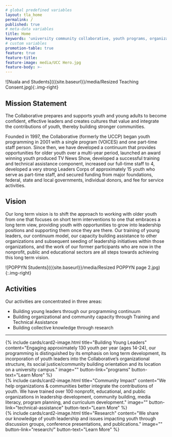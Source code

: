 ```yaml
---
# global predefined variables
layout: tla_home
permalink: /
published: true
# meta-data variables
title: Home
keywords: 'university community collaborative, youth programs, organizations'
# custom variables
promotion-table: true
feature: true
feature-title: 
feature-image: media/UCC Hero.jpg
feature-body: >-
---
```

![Nuala and Students]({{site.baseurl}}/media/Resized Teaching Consent.jpg){:.img-right}

## Mission Statement
The Collaborative prepares and supports youth and young adults to become confident, effective leaders and creates cultures that value and integrate the contributions of youth, thereby building stronger communities.

Founded in 1997, the Collaborative (formerly the UCCP) began youth programming in 2001 with a single program (VOICES) and one part-time staff person. Since then, we have developed a continuum that provides opportunities for older youth over a multi-year period, launched an award winning youth produced TV News Show, developed a successful training and technical assistance component, increased our full-time staff to 4, developed a very strong Leaders Corps of approximately 15 youth who serve as part-time staff, and secured funding from major foundations, federal, state and local governments, individual donors, and fee for service activities.

## Vision
Our long term vision is to shift the approach to working with older youth from one that focuses on short term interventions to one that embraces a long term view, providing youth with opportunities to grow into leadership positions and supporting them once they are there.  Our training of young leaders, our continuum model, our capacity building assistance to other organizations and subsequent seeding of leadership initiatives within those organizations, and the work of our former participants who are now in the nonprofit, public and educational sectors are all steps towards achieving this long term vision.

![POPPYN Students]({{site.baseurl}}/media/Resized POPPYN page 2.jpg){:.img-right}


## Activities
Our activities are concentrated in three areas:

- Building young leaders through our programming continuum
- Building organizational and community capacity through Training and Technical Assistance
- Building collective knowledge through research

___

<div class="row row-wide">
  <div class="col m12 l4">{% include cards/card2-image.html
    title="Building Young Leaders"
    content="Engaging approximately 130 youth per year (ages 14-24), our programming is distinguished by its emphasis on long term development, its incorporation of youth leaders into the Collaborative’s organizational structure, its social justice/community building orientation and its location on a university campus."
    image=""
    button-link="programs"
    button-text="Learn More" %}
  </div>
  <div class="row row-wide">
    <div class="col m12 l4">{% include cards/card2-image.html
      title="Community Impact"
      content="We help organizations & communities better integrate the contributions of youth. We have trained over 100 nonprofit, educational, and public organizations in leadership development, community building, media literacy, program planning, and curriculum development."
      image=""
      button-link="technical-assistance"
      button-text="Learn More" %}
    </div>
    <div class="row row-wide">
      <div class="col m12 l4">{% include cards/card2-image.html
        title="Research"
        content="We share our knowledge of youth leadership and issues impacting youth through discussion groups, conference presentations, and publications."
        image=""
        button-link="research/"
        button-text="Learn More" %}
      </div>
</div>
